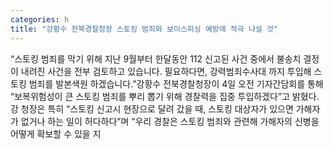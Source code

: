 ```yaml
---
categories: h
title: "강황수 전북경찰청장 스토킹 범죄와 보이스피싱 예방에 적극 나설 것"
---
```

“스토킹 범죄를 막기 위해 지난 9월부터 한달동안 112 신고된 사건 중에서 불송치 결정이 내려진 사건을 전부 검토하고 있습니다. 필요하다면, 강력범죄수사대 까지 투입해 스토킹 범죄를 발본색원 하겠습니다.”강황수 전북경찰청장이 4일 오전 기자간담회를 통해 “보복위험성이 큰 스토킹 범죄를 뿌리 뽑기 위해 경찰력을 집중 투입하겠다”고 밝혔다.강 청장은 특히 “스토킹 신고시 현장으로 달려 갔을 때, 스토킹 대상자가 있으면 가해자가 없거나 하는 일이 허다하다”며 “우리 경찰은 스토킹 범죄와 관련해 가해자의 신병을 어떻게 확보할 수 있을 지